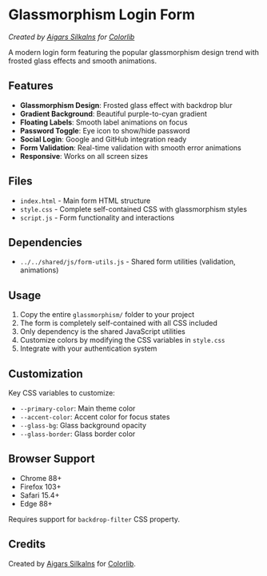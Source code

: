 # Glassmorphism Login Form

*Created by [Aigars Silkalns](https://github.com/puikinsh/) for [Colorlib](https://colorlib.com)*

A modern login form featuring the popular glassmorphism design trend with frosted glass effects and smooth animations.

## Features

- **Glassmorphism Design**: Frosted glass effect with backdrop blur
- **Gradient Background**: Beautiful purple-to-cyan gradient
- **Floating Labels**: Smooth label animations on focus
- **Password Toggle**: Eye icon to show/hide password
- **Social Login**: Google and GitHub integration ready
- **Form Validation**: Real-time validation with smooth error animations
- **Responsive**: Works on all screen sizes

## Files

- `index.html` - Main form HTML structure
- `style.css` - Complete self-contained CSS with glassmorphism styles
- `script.js` - Form functionality and interactions

## Dependencies

- `../../shared/js/form-utils.js` - Shared form utilities (validation, animations)

## Usage

1. Copy the entire `glassmorphism/` folder to your project
2. The form is completely self-contained with all CSS included
3. Only dependency is the shared JavaScript utilities
4. Customize colors by modifying the CSS variables in `style.css`
5. Integrate with your authentication system

## Customization

Key CSS variables to customize:
- `--primary-color`: Main theme color
- `--accent-color`: Accent color for focus states
- `--glass-bg`: Glass background opacity
- `--glass-border`: Glass border color

## Browser Support

- Chrome 88+
- Firefox 103+ 
- Safari 15.4+
- Edge 88+

Requires support for `backdrop-filter` CSS property.

## Credits

Created by [Aigars Silkalns](https://github.com/puikinsh/) for [Colorlib](https://colorlib.com).